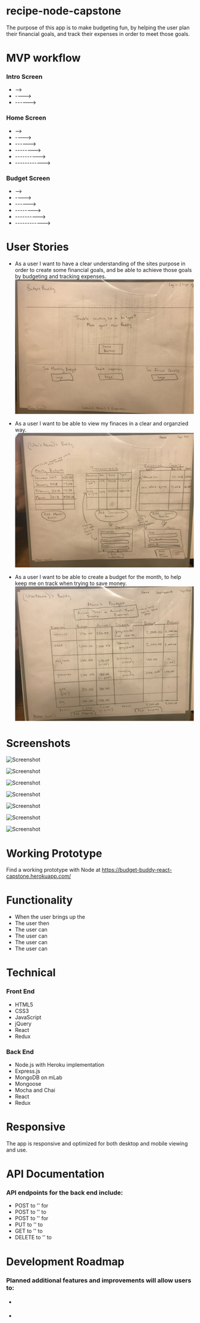 # recipe-node-capstone
The purpose of this app is to make budgeting fun, by helping the user plan their financial goals, and track their expenses in order to meet those goals.

# MVP workflow

### Intro Screen
* -->
* ---->
* ------>
### Home Screen
* -->
* ---->
* ------>
* -------->
* ---------->
* ------------>
###  Budget Screen
* -->
* ---->
* ------>
* -------->
* ---------->
* ------------>


# User Stories
* As a user I want to have a clear understanding of the sites purpose in order to create some financial goals, and be able to achieve those goals by budgeting and tracking expenses.
![Use Case](./github-images/intro-screen.JPG)

* As a user I want to be able to view my finaces in a clear and organzied way.
![Use Case](./github-images/home-screen.JPG)

* As a user I want to be able to create a budget for the month, to help keep me on track when trying to save money.
![Use Case](./github-images/budget-screen.JPG)


# Screenshots
![Screenshot]()

![Screenshot]()

![Screenshot]()

![Screenshot]()

![Screenshot]()

![Screenshot]()

![Screenshot]()


# Working Prototype
Find a working prototype with Node at https://budget-buddy-react-capstone.herokuapp.com/

# Functionality
* When the user brings up the
* The user then
* The user can
* The user can
* The user can
* The user can

# Technical

### Front End
* HTML5
* CSS3
* JavaScript
* jQuery
* React
* Redux

### Back End
* Node.js with Heroku implementation
* Express.js
* MongoDB on mLab
* Mongoose
* Mocha and Chai
* React
* Redux

# Responsive
The app is responsive and optimized for both desktop and mobile viewing and use.

# API Documentation
### API endpoints for the back end include:

* POST to '' for
* POST to '' to
* POST to '' for
* PUT to '' to
* GET to '' to
* DELETE to '' to
# Development Roadmap

### Planned additional features and improvements will allow users to:

####
*

####
*
